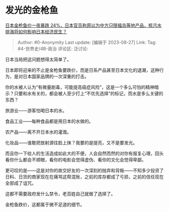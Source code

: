 # 发光的金枪鱼
[日本金枪鱼价一夜暴跌 24%，日本官员称原以为中方只限福岛等地产品，核污水排海将如何影响日本经济民生？](https://www.zhihu.com/question/619253003/answer/3183353687)

> Author: #0-Anonymity
> Last update: [编辑于 2023-08-27]
> Link:
> Tag: #4-世界史/4B-政治 
> 评论区:
> 泛讨论:

日本当局把这问题想得太简单了。

日本即将迎来的不止是金枪鱼要跌价，而是日系产品甚至日本文化的退潮，这种行为，是对日本国家品牌的一次深重的打击。

你的水被人认为“有微量剧毒，可能提高癌症风险”，这是一个多么可怕的精神暗示？只要和水有关的，都会被人至少打上“不优先选择”的标记，而水是多么关键的东西？

旅游业——游客怕喝日本的水。

食品工业——每种食品都是用日本的水做的。

农产品——离不开日本水的灌溉。

化妆品——谁敢把放射源往脸上抹？我要的是提亮，又不是要发光。

而且你一下给人的生活造成如此大的不便，人会自然而然的对你有报复心理，回头看你什么都会不顺眼，看你的电影会觉得虚伪、看你的文化会觉得卑鄙。

更可叹的是——这是对你的故交好友的一次深刻的抛弃和背叛——不知多少投资了日料、日货的商家现在在痛骂这帮混账，之前的库存都成了亏损，之前的信任现在全部成了诅咒。

这都不需要政府发什么禁令，老百姓自己就做了选择了。

金枪鱼跌价，这都属于微不足道的细节。